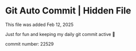 # Git Auto Commit | Hidden File

This file was added Feb 12, 2025

Just for fun and keeping my daily git commit active 🤪

commit number: 22529

